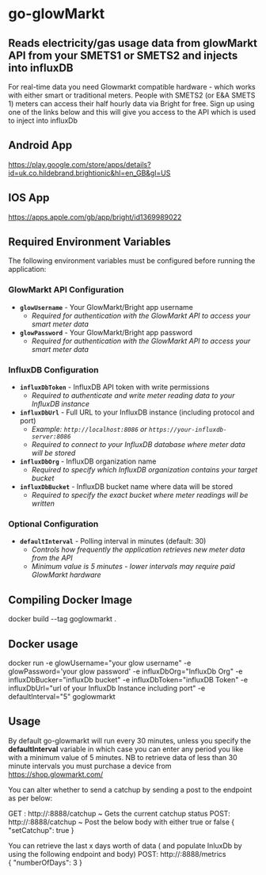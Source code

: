 # go-glowMarkt
## Reads electricity/gas usage data from glowMarkt API from your SMETS1 or SMETS2 and injects into influxDB
For real-time data you need Glowmarkt compatible hardware - which works with either smart or traditional meters. People with SMETS2 (or E&A SMETS 1) meters can access their half hourly data via Bright for free.
Sign up using one of the links below and this will give you access to the API which is used to inject into influxDb

## Android App
https://play.google.com/store/apps/details?id=uk.co.hildebrand.brightionic&hl=en_GB&gl=US

## IOS App
https://apps.apple.com/gb/app/bright/id1369989022

## Required Environment Variables

The following environment variables must be configured before running the application:

### GlowMarkt API Configuration
- **`glowUsername`** - Your GlowMarkt/Bright app username
  - *Required for authentication with the GlowMarkt API to access your smart meter data*
- **`glowPassword`** - Your GlowMarkt/Bright app password  
  - *Required for authentication with the GlowMarkt API to access your smart meter data*

### InfluxDB Configuration
- **`influxDbToken`** - InfluxDB API token with write permissions
  - *Required to authenticate and write meter reading data to your InfluxDB instance*
- **`influxDbUrl`** - Full URL to your InfluxDB instance (including protocol and port)
  - *Example: `http://localhost:8086` or `https://your-influxdb-server:8086`*
  - *Required to connect to your InfluxDB database where meter data will be stored*
- **`influxDbOrg`** - InfluxDB organization name
  - *Required to specify which InfluxDB organization contains your target bucket*
- **`influxDbBucket`** - InfluxDB bucket name where data will be stored
  - *Required to specify the exact bucket where meter readings will be written*

### Optional Configuration
- **`defaultInterval`** - Polling interval in minutes (default: 30)
  - *Controls how frequently the application retrieves new meter data from the API*
  - *Minimum value is 5 minutes - lower intervals may require paid GlowMarkt hardware*

## Compiling Docker Image
docker build --tag goglowmarkt .

## Docker usage
docker run -e glowUsername="your glow username" -e glowPassword='your glow password' -e influxDbOrg="InfluxDb Org" -e influxDbBucker="influxDb bucket" -e influxDbToken="influxDB Token" -e influxDbUrl="url of your InfluxDb Instance including port" -e defaultInterval="5" goglowmarkt

## Usage
By default go-glowmarkt will run every 30 minutes, unless you specify the **defaultInterval** variable in which case you can enter any period you like with a minimum value of 5 minutes.  NB to retrieve data of less than 30 minute intervals you must purchase a device from https://shop.glowmarkt.com/

You can alter whether to send a catchup by sending a post to the endpoint as per below:

GET : http://<yourcontainer>:8888/catchup    ~   Gets the current catchup status
POST: http://<yourcontainer>:8888/catchup    ~   Post the below body with either true or false
    {
        "setCatchup": true
    }

You can retrieve the last x days worth of data ( and populate InluxDb by using the following endpoint and body)
POST: http://<yourcontainer>:8888/metrics       
{
    "numberOfDays": 3
}